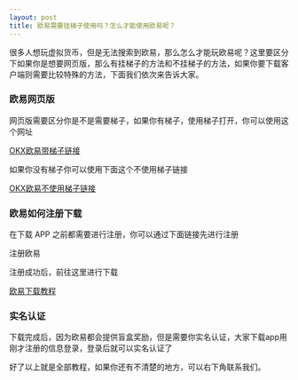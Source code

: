 ```yaml
---
layout: post
title: 欧易需要挂梯子使用吗？怎么才能使用欧易呢？
---
```

很多人想玩虚拟货币，但是无法搜索到欧易，那么怎么才能玩欧易呢？这里要区分下如果你是想要网页版，那么有挂梯子的方法和不挂梯子的方法，如果你要下载客户端则需要比较特殊的方法，下面我们依次来告诉大家。

### 欧易网页版
网页版需要区分你是不是需要梯子，如果你有梯子，使用梯子打开，你可以使用这个网址

[OKX欧易带梯子链接](./302.html?target=https://www.okx.com/join/CNOFF)

如果你没有梯子你可以使用下面这个不使用梯子链接

[OKX欧易不使用梯子链接](./302.html?target=https://www.chouyi.ninja/join/CNOFF)

### 欧易如何注册下载
在下载 APP 之前都需要进行注册，你可以通过下面链接先进行注册

<a class="register-button">注册欧易</a>

注册成功后，前往这里进行下载

[欧易下载教程](/right-sidebar.html)

### 实名认证
下载完成后，因为欧易都会提供盲盒奖励，但是需要你实名认证，大家下载app用刚才注册的信息登录，登录后就可以实名认证了

好了以上就是全部教程，如果你还有不清楚的地方，可以右下角联系我们。
